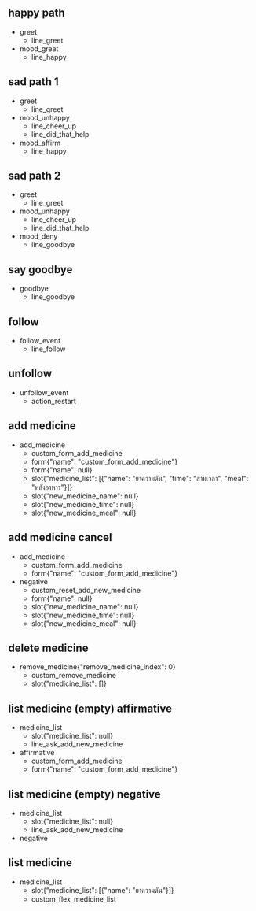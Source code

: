 ## happy path
* greet
  - line_greet
* mood_great
  - line_happy

## sad path 1
* greet
  - line_greet
* mood_unhappy
  - line_cheer_up
  - line_did_that_help
* mood_affirm
  - line_happy

## sad path 2
* greet
  - line_greet
* mood_unhappy
  - line_cheer_up
  - line_did_that_help
* mood_deny
  - line_goodbye

## say goodbye
* goodbye
  - line_goodbye

## follow
* follow_event
  - line_follow

## unfollow
* unfollow_event
  - action_restart

## add medicine
* add_medicine
  - custom_form_add_medicine
  - form{"name": "custom_form_add_medicine"}
  - form{"name": null}
  - slot{"medicine_list": [{"name": "ยาความดัน", "time": "สามเวลา", "meal": "หลังอาหาร"}]}
  - slot{"new_medicine_name": null}
  - slot{"new_medicine_time": null}
  - slot{"new_medicine_meal": null}

## add medicine cancel
* add_medicine
  - custom_form_add_medicine
  - form{"name": "custom_form_add_medicine"}
* negative
  - custom_reset_add_new_medicine
  - form{"name": null}
  - slot{"new_medicine_name": null}
  - slot{"new_medicine_time": null}
  - slot{"new_medicine_meal": null}

## delete medicine
* remove_medicine{"remove_medicine_index": 0}
  - custom_remove_medicine
  - slot{"medicine_list": []}

## list medicine (empty) affirmative
* medicine_list
  - slot{"medicine_list": null}
  - line_ask_add_new_medicine
* affirmative
  - custom_form_add_medicine
  - form{"name": "custom_form_add_medicine"}

## list medicine (empty) negative
* medicine_list
  - slot{"medicine_list": null}
  - line_ask_add_new_medicine
* negative

## list medicine
* medicine_list
  - slot{"medicine_list": [{"name": "ยาความดัน"}]}
  - custom_flex_medicine_list